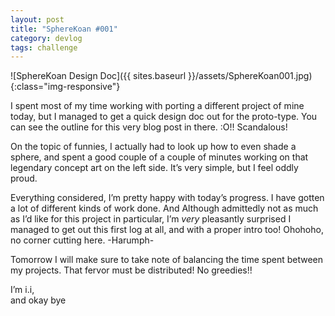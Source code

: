 ```yaml
---
layout: post
title: "SphereKoan #001"
category: devlog
tags: challenge
---
```

![SphereKoan Design Doc]({{ sites.baseurl }}/assets/SphereKoan001.jpg){:class="img-responsive"}

I spent most of my time working with porting a different project of mine
today, but I managed to get a quick design doc out for the proto-type. You can
see the outline for this very blog post in there. :O!! Scandalous!

On the topic of funnies, I actually had to look up how to even shade a
sphere, and spent a good couple of a couple of minutes working on that legendary
concept art on the left side. It’s very simple, but I feel oddly proud.

Everything considered, I’m pretty happy with today’s progress. I have gotten
a lot of different kinds of work done. And Although admittedly not as much as
I’d like for this project in particular, I’m _very_ pleasantly surprised
I managed to get out this first log at all, and with a proper intro too!
Ohohoho, no corner cutting here. -Harumph-

Tomorrow I will make sure to take note of balancing the time spent between my
projects. That fervor must be distributed! No greedies!!

I’m i.i,<br>
and okay bye
